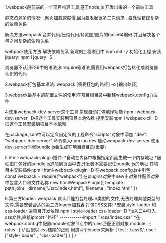 1.webpack是前端的一个项目构建工具,基于node.js 开发出来的一个前端工具

静态资源多的情况: 
..网页加载速度慢,因为要发起很多二次请求
..要处理错综复杂的依赖关系

解决方法webpack:合并代码/压缩代码/精灵图/图片的base64编码  并且解决各个包之间复杂的依赖关系

webpack使用方法:解决依赖关系
新建的工程项目中 npm init -y 初始化工程
安装jquery: npm i jquery -S

浏览器不认识ES6中的语法,和require等语法,需要用webpack打包转化成浏览器认识的代码

2.webpack打包基本语法: webpack [需要打包的路径] -o [输出路径]

3.webpack最基本的配置文件的使用:在项目根目录中新建webpack.config.js文件

4.使用webpack-dev-server这个工具,实现自动打包编译功能
npm i webpack-dev-server -D把这个工具安装到项目本地依赖
提示安装npm i webpack-cli -D把这个工具安装到项目本地依赖

在package.json中可以定义自定义的工程命令"scripts"对象中添加
"dev": "webpack-dev-server"
命令输入npm run dev 启动webpack-dev-server
使用dev-server时候bundle.js会生成在项目根目录(重要)

5.html-webpack-plugin插件:
*自动在内存中根据指定页面生成一个内存地址
*自动把打包好的bundle.js追加到页面中去,开发者不需要记住bundle.js的地址
在项目中安装插件npm i html-webpack-plugin -D
在webpack.config.js中引包 const webpack = require("webpack")
在plugins对象中new出对象并配置对象中包含入口和文件名称
new htmlWebpackPlugin({
	template : path.join(__dirname,"./src/index.html"),
	filename : "index.html"
})

6.第三方loader:
webpack 默认只能打包处理JS类型的文件,无法处理其他类型的文件,需要安装合适的第三方loader加载器
打包CSS文件:
*安装style-loader 和 css-loader 进项目开发依赖 npm i style-loader css-loader -D
*js入口中引入css文件,直接ipmort "路径" ------------import "./css/index.css"
*在webpack.config中配置module对象节点中的rules匹配正则对象
module : {
	rules : [
		// 匹配以.css结尾的正则 用这两个loader来解析
		{ test : /\.css$/, use : ["style-loader" , "css-loader"] }
	]
}

